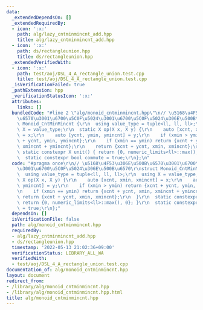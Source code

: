 ```yaml
---
data:
  _extendedDependsOn: []
  _extendedRequiredBy:
  - icon: ':x:'
    path: alg/lazy_cntminmincnt_add.hpp
    title: alg/lazy_cntminmincnt_add.hpp
  - icon: ':x:'
    path: ds/rectangleunion.hpp
    title: ds/rectangleunion.hpp
  _extendedVerifiedWith:
  - icon: ':x:'
    path: test/aoj/DSL_4_A_rectangle_union.test.cpp
    title: test/aoj/DSL_4_A_rectangle_union.test.cpp
  _isVerificationFailed: true
  _pathExtension: hpp
  _verificationStatusIcon: ':x:'
  attributes:
    links: []
  bundledCode: "#line 2 \"alg/monoid_cntminmincnt.hpp\"\n// \u5168\u4F53\u306E\u500B\
    \u6570\u3001\u6700\u5C0F\u5024\u3001\u6700\u5C0F\u5024\u306E\u500B\u6570\r\nstruct\
    \ Monoid_CntMinMincnt {\r\n  using value_type = tuple<ll, ll, ll>;\r\n  using\
    \ X = value_type;\r\n  static X op(X x, X y) {\r\n    auto [xcnt, xmin, xmincnt]\
    \ = x;\r\n    auto [ycnt, ymin, ymincnt] = y;\r\n    if (xmin > ymin) return {xcnt\
    \ + ycnt, ymin, ymincnt};\r\n    if (xmin == ymin) return {xcnt + ycnt, xmin,\
    \ xmincnt + ymincnt};\r\n    return {xcnt + ycnt, xmin, xmincnt};\r\n  }\r\n \
    \ static constexpr X unit() { return {0, numeric_limits<ll>::max(), 0}; }\r\n\
    \  static constexpr bool commute = true;\r\n};\n"
  code: "#pragma once\r\n// \u5168\u4F53\u306E\u500B\u6570\u3001\u6700\u5C0F\u5024\
    \u3001\u6700\u5C0F\u5024\u306E\u500B\u6570\r\nstruct Monoid_CntMinMincnt {\r\n\
    \  using value_type = tuple<ll, ll, ll>;\r\n  using X = value_type;\r\n  static\
    \ X op(X x, X y) {\r\n    auto [xcnt, xmin, xmincnt] = x;\r\n    auto [ycnt, ymin,\
    \ ymincnt] = y;\r\n    if (xmin > ymin) return {xcnt + ycnt, ymin, ymincnt};\r\
    \n    if (xmin == ymin) return {xcnt + ycnt, xmin, xmincnt + ymincnt};\r\n   \
    \ return {xcnt + ycnt, xmin, xmincnt};\r\n  }\r\n  static constexpr X unit() {\
    \ return {0, numeric_limits<ll>::max(), 0}; }\r\n  static constexpr bool commute\
    \ = true;\r\n};"
  dependsOn: []
  isVerificationFile: false
  path: alg/monoid_cntminmincnt.hpp
  requiredBy:
  - alg/lazy_cntminmincnt_add.hpp
  - ds/rectangleunion.hpp
  timestamp: '2022-05-13 21:02:36+09:00'
  verificationStatus: LIBRARY_ALL_WA
  verifiedWith:
  - test/aoj/DSL_4_A_rectangle_union.test.cpp
documentation_of: alg/monoid_cntminmincnt.hpp
layout: document
redirect_from:
- /library/alg/monoid_cntminmincnt.hpp
- /library/alg/monoid_cntminmincnt.hpp.html
title: alg/monoid_cntminmincnt.hpp
---
```

